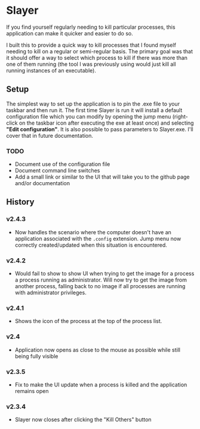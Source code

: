 Slayer
======

If you find yourself regularly needing to kill particular processes, this application can make it quicker and easier to do so.

I built this to provide a quick way to kill processes that I found myself needing to kill on a regular or semi-regular basis. The primary goal was that it should offer a way to select which process to kill if there was more than one of them running (the tool I was previously using would just kill all running instances of an executable).

## Setup

The simplest way to set up the application is to pin the .exe file to your taskbar and then run it. The first time Slayer is run it will install a default configuration file which you can modify by opening the jump menu (right-click on the taskbar icon after executing the exe at least once) and selecting **"Edit configuration"**. It is also possible to pass parameters to Slayer.exe. I'll cover that in future documentation.

### TODO

* Document use of the configuration file
* Document command line switches
* Add a small link or similar to the UI that will take you to the github page and/or documentation

## History

### v2.4.3

* Now handles the scenario where the computer doesn't have an application associated with the `.config` extension. Jump menu now correctly created/updated when this situation is encountered.

### v2.4.2

* Would fail to show to show UI when trying to get the image for a process a process running as administrator. Will now try to get the image from another process, falling back to no image if all processes are running with administrator privileges.

### v2.4.1

* Shows the icon of the process at the top of the process list.

### v2.4

* Application now opens as close to the mouse as possible while still being fully visible

### v2.3.5

* Fix to make the UI update when a process is killed and the application remains open

### v2.3.4

* Slayer now closes after clicking the "Kill Others" button